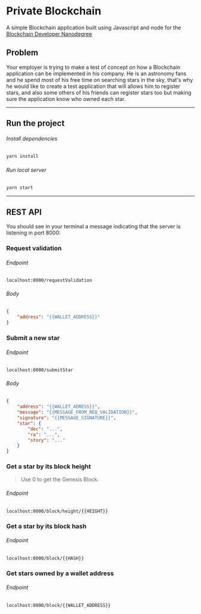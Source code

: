 # Private Blockchain

A simple Blockchain application built using Javascript and node for the [Blockchain Developer Nanodegree](https://www.udacity.com/course/blockchain-developer-nanodegree--nd1309)

## Problem

Your employer is trying to make a test of concept on how a Blockchain application can be implemented in his company.
He is an astronomy fans and he spend most of his free time on searching stars in the sky, that's why he would like
to create a test application that will allows him to register stars, and also some others of his friends can register stars too but making sure the application know who owned each star.

---

## Run the project

###### Install dependencies
```sh
yarn install
```

###### Run local server
```sh
yarn start
```

---

## REST API

You should see in your terminal a message indicating that the server is listening in port 8000:

### Request validation

###### Endpoint
```
localhost:8000/requestValidation
```

###### Body
```json
{
    "address": "{{WALLET_ADDRESS}}"
}
```

### Submit a new star

###### Endpoint
```
localhost:8000/submitStar
```

###### Body
```json
{
    "address": "{{WALLET_ADRESS}}",
    "message": "{{MESSAGE_FROM_REQ_VALIDATION}}",
    "signature": "{{MESSAGE_SIGNATURE}}",
    "star": {
        "dec": "...",
        "ra": "...",
        "story": "..."
    }
}
```

### Get a star by its block height
> Use 0 to get the Genesis Block.

###### Endpoint
```
localhost:8000/block/height/{{HEIGHT}}
```

### Get a star by its block hash

###### Endpoint
```
localhost:8000/block/{{HASH}}
```

### Get stars owned by a wallet address

###### Endpoint
```
localhost:8000/block/{{WALLET_ADDRESS}}
```
